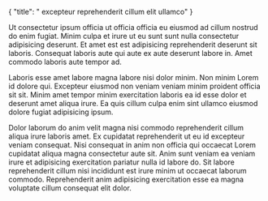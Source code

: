 {
  "title": " excepteur reprehenderit cillum elit ullamco"
}

Ut consectetur ipsum officia ut officia officia eu eiusmod ad cillum nostrud do enim fugiat. Minim culpa et irure ut eu sunt sunt nulla consectetur adipisicing deserunt. Et amet est est adipisicing reprehenderit deserunt sit laboris. Consequat laboris aute qui aute ex aute deserunt labore in. Amet commodo laboris aute tempor ad.

Laboris esse amet labore magna labore nisi dolor minim. Non minim Lorem id dolore qui. Excepteur eiusmod non veniam veniam minim proident officia sit sit. Minim amet tempor minim exercitation laboris ea id esse dolor et deserunt amet aliqua irure. Ea quis cillum culpa enim sint ullamco eiusmod dolore fugiat adipisicing ipsum.

Dolor laborum do anim velit magna nisi commodo reprehenderit cillum aliqua irure laboris amet. Ex cupidatat reprehenderit ut eu id excepteur veniam consequat. Nisi consequat in anim non officia qui occaecat Lorem cupidatat aliqua magna consectetur aute sit. Anim sunt veniam ea veniam irure et adipisicing exercitation pariatur nulla id labore do. Sit labore reprehenderit cillum nisi incididunt est irure minim ut occaecat laborum commodo. Reprehenderit anim adipisicing exercitation esse ea magna voluptate cillum consequat elit dolor.